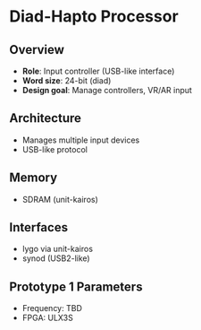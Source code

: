 # Diad-Hapto Processor

## Overview
- **Role**: Input controller (USB-like interface)
- **Word size**: 24-bit (diad)
- **Design goal**: Manage controllers, VR/AR input

## Architecture
- Manages multiple input devices
- USB-like protocol

## Memory
- SDRAM (unit-kairos)

## Interfaces
- lygo via unit-kairos
- synod (USB2-like)

## Prototype 1 Parameters
- Frequency: TBD
- FPGA: ULX3S
